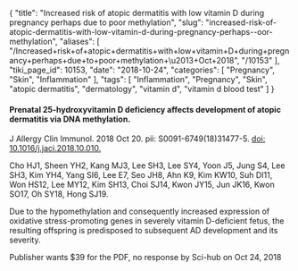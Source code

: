 {
    "title": "Increased risk of atopic dermatitis with low vitamin D during pregnancy perhaps due to poor methylation",
    "slug": "increased-risk-of-atopic-dermatitis-with-low-vitamin-d-during-pregnancy-perhaps--oor-methylation",
    "aliases": [
        "/Increased+risk+of+atopic+dermatitis+with+low+vitamin+D+during+pregnancy+perhaps+due+to+poor+methylation+\u2013+Oct+2018",
        "/10153"
    ],
    "tiki_page_id": 10153,
    "date": "2018-10-24",
    "categories": [
        "Pregnancy",
        "Skin",
        "Inflammation"
    ],
    "tags": [
        "Inflammation",
        "Pregnancy",
        "Skin",
        "atopic dermatitis",
        "dermatology",
        "vitamin d",
        "vitamin d blood test"
    ]
}


#### Prenatal 25-hydroxyvitamin D deficiency affects development of atopic dermatitis via DNA methylation.

J Allergy Clin Immunol. 2018 Oct 20. pii: S0091-6749(18)31477-5. [doi: 10.1016/j.jaci.2018.10.010.](https://doi.org/10.1016/j.jaci.2018.10.010.) 

Cho HJ1, Sheen YH2, Kang MJ3, Lee SH3, Lee SY4, Yoon J5, Jung S4, Lee SH3, Kim YH4, Yang SI6, Lee E7, Seo JH8, Ahn K9, Kim KW10, Suh DI11, Won HS12, Lee MY12, Kim SH13, Choi SJ14, Kwon JY15, Jun JK16, Kwon SO17, Oh SY18, Hong SJ19.

Due to the hypomethylation and consequently increased expression of oxidative stress-promoting genes in severely vitamin D-deficient fetus, the resulting offspring is predisposed to subsequent AD development and its severity.

Publisher wants $39 for the PDF, no response by Sci-hub on Oct 24, 2018